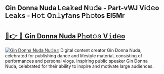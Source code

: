 ## Gin Donna Nuda L𝚎a𝚔ed N𝚞𝚍e - Part-vWJ Vi𝚍𝚎o L𝚎a𝚔s - H𝚘𝚝 O𝚗𝚕yf𝚊ns P𝚑𝚘tos El5Mr

# <h2><a href="http://kf34h5p.oniu.top/?m=Gin+Donna+Nuda">🔗👉 🔴 Gin Donna Nuda P𝚑ot𝚘𝚜 V𝚒d𝚎o</a></h2>

[![Gin Donna Nuda Nu𝚍e𝚜](https://i.imgur.com/0qMVB7G.gif)](http://kf34h5p.oniu.top/?m=Gin+Donna+Nuda)
Digital content creator Gin Donna Nuda, celebrated for publishing dance and lifestyle material, consisting of performances and personal vlogs. Inspiring public speaker Gin Donna Nuda, celebrated for their ability to inspire and motivate large audiences.  
